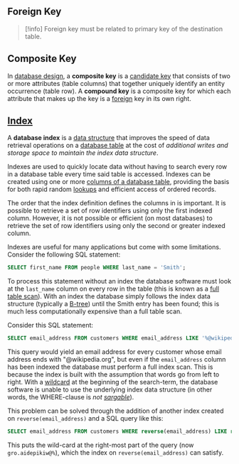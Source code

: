 ## Foreign Key

> [!info]
> Foreign key must be related to primary key of the destination table.

## Composite Key

In [database design](https://en.wikipedia.org/wiki/Data_modeling), a **composite key** is a [candidate key](https://en.wikipedia.org/wiki/Candidate_key) that consists of two or more attributes (table columns) that together uniquely identify an entity occurrence (table row).
A **compound key** is a composite key for which each attribute that makes up the key is a [foreign](https://en.wikipedia.org/wiki/Foreign_key) key in its own right.

## [Index](https://en.wikipedia.org/wiki/Database_index)

A **database index** is a [data structure](https://en.wikipedia.org/wiki/Data_structure) that improves the speed of data retrieval operations on a [database table](<https://en.wikipedia.org/wiki/Table_(database)>)
at the cost of _additional writes and storage space to maintain the index data structure_.

Indexes are used to quickly locate data without having to search every row in a database table every time said table is accessed. Indexes can be created using one or more [columns of a database table](<https://en.wikipedia.org/wiki/Column_(database)>), providing the basis for both rapid random [lookups](https://en.wikipedia.org/wiki/Lookup) and efficient access of ordered records.

The order that the index definition defines the columns in is important. It is possible to retrieve a set of row identifiers using only the first indexed column. However, it is not possible or efficient (on most databases) to retrieve the set of row identifiers using only the second or greater indexed column.

Indexes are useful for many applications but come with some limitations.
Consider the following SQL statement:

```sql
SELECT first_name FROM people WHERE last_name = 'Smith';
```

To process this statement without an index the database software must look at the `last_name` column on every row in the table
(this is known as a [full table scan](https://en.wikipedia.org/wiki/Full_table_scan)).
With an index the database simply follows the index data structure (typically a [B-tree](https://en.wikipedia.org/wiki/B-tree))
until the Smith entry has been found; this is much less computationally expensive than a full table scan.

Consider this SQL statement:

```sql
SELECT email_address FROM customers WHERE email_address LIKE '%@wikipedia.org';
```

This query would yield an email address for every customer whose email address ends with "@wikipedia.org",
but even if the `email_address` column has been indexed the database must perform a full index scan.
This is because the index is built with the assumption that words go from left to right.
With a [wildcard](https://en.wikipedia.org/wiki/Wildcard_character) at the beginning of the search-term,
the database software is unable to use the underlying index data structure (in other words, the WHERE-clause is _not [sargable](https://en.wikipedia.org/wiki/Sargable)_).

This problem can be solved through the addition of another index created on `reverse(email_address)`
and a SQL query like this:

```sql
SELECT email_address FROM customers WHERE reverse(email_address) LIKE reverse('%@wikipedia.org');
```

This puts the wild-card at the right-most part of the query (now `gro.aidepikiw@%`),
which the index on `reverse(email_address)` can satisfy.

